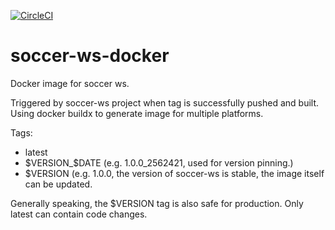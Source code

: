 [![CircleCI](https://dl.circleci.com/status-badge/img/gh/tdedobbeleer/soccer-angular/tree/master.svg?style=shield)](https://dl.circleci.com/status-badge/redirect/gh/tdedobbeleer/soccer-angular/tree/master)

# soccer-ws-docker
Docker image for soccer ws.

Triggered by soccer-ws project when tag is successfully pushed and built.
Using docker buildx to generate image for multiple platforms.

Tags:
- latest
- $VERSION_$DATE (e.g. 1.0.0_2562421, used for version pinning.)
- $VERSION (e.g. 1.0.0, the version of soccer-ws is stable, the image itself can be updated.

Generally speaking, the $VERSION tag is also safe for production. Only latest can contain code changes.
